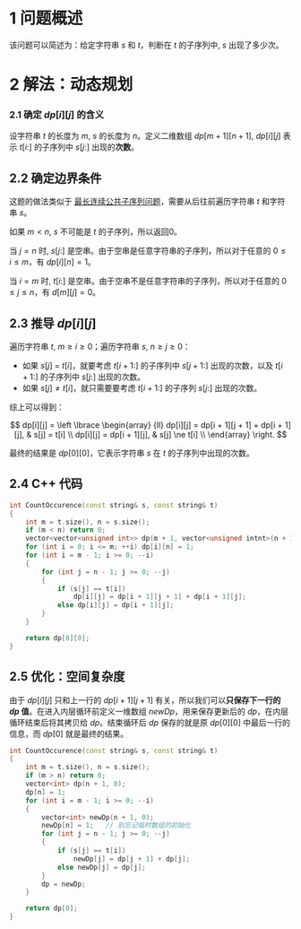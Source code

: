 # 1 问题概述 

该问题可以简述为：给定字符串 $s$ 和 $t$，判断在 $t$ 的子序列中, $s$ 出现了多少次。

# 2 解法：动态规划

### 2.1 确定 $dp[i][j]$ 的含义

设字符串 $t$ 的长度为 $m$, $s$ 的长度为 $n$。定义二维数组 $dp[m + 1][n + 1]$, $dp[i][j]$ 表示 $t[i:]$ 的子序列中 $s[j:]$ 出现的**次数**。

## 2.2 确定边界条件

这题的做法类似于 [最长连续公共子序列问题](https://github.com/SakuraMayAi/Tricks-of-Programming/blob/main/Algorithms%20And%20Data%20Structure/%E5%AD%90%E5%BA%8F%E5%88%97%E6%9C%89%E5%85%B3%E9%97%AE%E9%A2%98/5.%20%E6%9C%80%E9%95%BF%E8%BF%9E%E7%BB%AD%E5%85%AC%E5%85%B1%E5%AD%90%E5%BA%8F%E5%88%97%E9%97%AE%E9%A2%98(Longest%20Consecutive%20Common%20Subsequence%2C%20LCCS).md)，需要从后往前遍历字符串 $t$ 和字符串 $s$。

如果 $m < n$, $s$ 不可能是 $t$ 的子序列，所以返回0。

当 $j = n$ 时, $s[j:]$ 是空串。由于空串是任意字符串的子序列，所以对于任意的 $0 \le i \le m$，有 $dp[i][n] = 1$。

当 $i = m$ 时, $t[i:]$ 是空串。由于空串不是任意字符串的子序列，所以对于任意的 $0 \le j \le n$，有 $d[m][j] = 0$。

## 2.3 推导 $dp[i][j]$

遍历字符串 $t$, $m \ge i \ge 0$；遍历字符串 $s$, $n \ge j \ge 0$：
- 如果 $s[j]$ = $t[i]$，就要考虑 $t[i + 1:]$ 的子序列中 $s[j + 1:]$ 出现的次数，以及 $t[i + 1:]$ 的子序列中 $s[j:]$ 出现的次数。
- 如果 $s[j] \ne t[i]$，就只需要要考虑 $t[i + 1:]$ 的子序列 $s[j:]$ 出现的次数。

综上可以得到：

$$
dp[i][j] = \left \lbrace \begin{array} {ll}
dp[i][j] = dp[i + 1][j + 1] + dp[i + 1][j], & s[j] = t[i] \\
dp[i][j] = dp[i + 1][j], & s[j] \ne t[i] \\
\end{array} \right.
$$

最终的结果是 $dp[0][0]$，它表示字符串 $s$ 在 $t$ 的子序列中出现的次数。

## 2.4 C++ 代码

```cpp
int CountOccurence(const string& s, const string& t)
{
    int m = t.size(), n = s.size();
    if (m < n) return 0;
    vector<vector<unsigned int>> dp(m + 1, vector<unsigned intnt>(n + 1, 0));
    for (int i = 0; i <= m; ++i) dp[i][n] = 1;
    for (int i = m - 1; i >= 0; --i)
    {
        for (int j = n - 1; j >= 0; --j)
        {
            if (s[j] == t[i])
                dp[i][j] = dp[i + 1][j + 1] + dp[i + 1][j];
            else dp[i][j] = dp[i + 1][j];
        }
    }

    return dp[0][0];
}
```

## 2.5 优化：空间复杂度

由于 $dp[i][j]$ 只和上一行的 $dp[i + 1][j + 1]$ 有关，所以我们可以**只保存下一行的 $dp$ 值**。在进入内层循环前定义一维数组 $newDp$，用来保存更新后的 $dp$，在内层循环结束后将其拷贝给 $dp$。结束循环后 $dp$ 保存的就是原 $dp[0][0]$ 中最后一行的信息，而 $dp[0]$ 就是最终的结果。

```cpp
int CountOccurence(const string& s, const string& t)
{
    int m = t.size(), n = s.size();
    if (m > n) return 0;
    vector<int> dp(n + 1, 0);
    dp[n] = 1;
    for (int i = m - 1; i >= 0; --i)
    {
        vector<int> newDp(n + 1, 0);
        newDp[n] = 1;   // 别忘记临时数组的初始化
        for (int j = n - 1; j >= 0; --j)
        {
            if (s[j] == t[i])
                newDp[j] = dp[j + 1] + dp[j];
            else newDp[j] = dp[j];
        }
        dp = newDp;
    }

    return dp[0];
}
```
